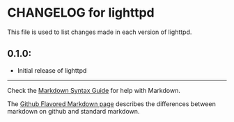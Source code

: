 # CHANGELOG for lighttpd

This file is used to list changes made in each version of lighttpd.

## 0.1.0:

* Initial release of lighttpd

- - -
Check the [Markdown Syntax Guide](http://daringfireball.net/projects/markdown/syntax) for help with Markdown.

The [Github Flavored Markdown page](http://github.github.com/github-flavored-markdown/) describes the differences between markdown on github and standard markdown.
